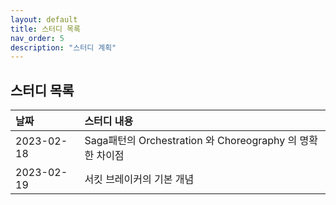 ```yaml
---
layout: default
title: 스터디 목록
nav_order: 5
description: "스터디 계획"
---
```


## 스터디 목록


| 날짜         | 스터디 내용                                         |
|:-----------|:-----------------------------------------------|
| 2023-02-18 | Saga패턴의 Orchestration 와 Choreography 의 명확한 차이점 |
| 2023-02-19 | 서킷 브레이커의 기본 개념                                 |

